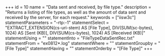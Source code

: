 +++
id = 10
name = "Data sent and received, by file type."
description = "Returns a listing of file types, as well as the amount of data sent and received by the server, for each request."
keywords = ["iisw3c"]
statementParameters = "-rtp:-1"
statementSelect = "EXTRACT_EXTENSION(cs-uri-stem) AS [File Type], DIV(SUM(sc-bytes), 1024) AS [Sent (KB)], DIV(SUM(cs-bytes), 1024) AS [Received (KB)]"
statementUsing = ""
statementInto = "FileTypeDataSentRec.txt"
statementFrom = "ex0812*.log"
statementWhere = ""
statementGroupby = "[File Type]"
statementHaving = ""
statementOrderby = "[File Type]"
+++

